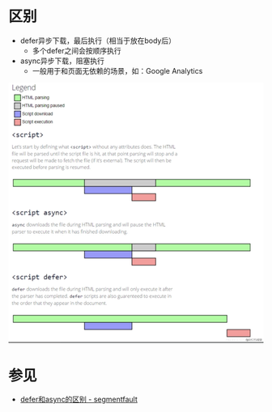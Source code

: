 # 区别
- defer异步下载，最后执行（相当于放在body后）
    - 多个defer之间会按顺序执行
- async异步下载，阻塞执行
    - 一般用于和页面无依赖的场景，如：Google Analytics

![](../../images/frontend/async_defer.png)

# 参见
- [defer和async的区别 - segmentfault](https://segmentfault.com/q/1010000000640869)